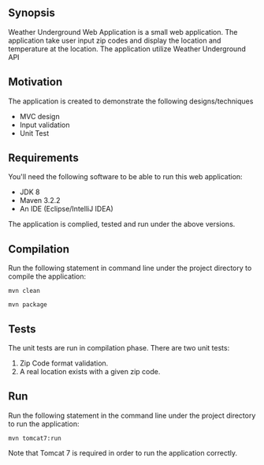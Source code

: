 ## Synopsis
Weather Underground Web Application is a small web application. The application take user input zip codes and display the location and temperature at the location. The application utilize Weather Underground API 

## Motivation
The application is created to demonstrate the following designs/techniques
* MVC design
* Input validation
* Unit Test

## Requirements
You'll need the following software to be able to run this web application:
* JDK 8
* Maven 3.2.2
* An IDE (Eclipse/IntelliJ IDEA)

The application is complied, tested and run under the above versions.

## Compilation
Run the following statement in command line under the project directory to compile the application:

    mvn clean

    mvn package

## Tests
The unit tests are run in compilation phase. There are two unit tests:
1. Zip Code format validation.
2. A real location exists with a given zip code. 

## Run
Run the following statement in the command line under the project directory to run the application:

    mvn tomcat7:run

Note that Tomcat 7 is required in order to run the application correctly.
